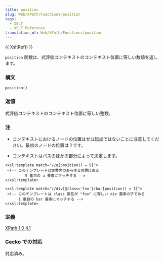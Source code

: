 ```yaml
---
title: position
slug: Web/XPath/Functions/position
tags:
  - XSLT
  - XSLT_Reference
translation_of: Web/XPath/Functions/position
---
```

{{ XsltRef() }}

`position` 関数は、式評価コンテキストのコンテキスト位置に等しい数値を返します。

### 構文

    position()

### 返値

式評価コンテキストのコンテキスト位置に等しい整数。

### 注

- コンテキストにおけるノードの位置はゼロ起点ではないことに注意してください。最初のノードの位置は 1 です。

<!---->

- コンテキストはパスのほかの部分によって決定します。

<!---->

    <xsl:template match="//a[position() = 5]">
     <!-- このテンプレートは文書内のあらゆる位置にある
             5 番目の a 要素にマッチする -->
    </xsl:template>

<!---->

    <xsl:template match="//div[@class='foo']/bar[position() = 1]">
     <!-- このテンプレートは class 属性が "foo" に等しい div 要素の子である
          1 番目の bar 要素にマッチする -->
    </xsl:template>

### 定義

[XPath 1.0 4.1](https://www.w3.org/TR/xpath#function-position)

### Gecko での対応

対応済み。
